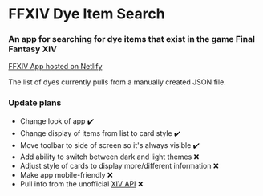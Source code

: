 # FFXIV Dye Item Search

### An app for searching for dye items that exist in the game Final Fantasy XIV

[FFXIV App hosted on Netlify](https://bejewelled-paprenjak-eb6381.netlify.app/)

The list of dyes currently pulls from a manually created JSON file.

### Update plans

- Change look of app ✔️
- Change display of items from list to card style ✔️
- Move toolbar to side of screen so it's always visible ✔️
- Add ability to switch between dark and light themes ❌
- Adjust style of cards to display more/different information ❌
- Make app mobile-friendly ❌
- Pull info from the unofficial [XIV API](https://xivapi.com/) ❌
